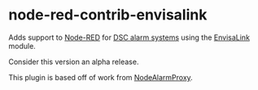 # node-red-contrib-envisalink
Adds support to [Node-RED] for [DSC alarm systems] using the [EnvisaLink] module.

Consider this version an alpha release.

This plugin is based off of work from [NodeAlarmProxy].

[Node-RED]:           http://nodered.org/
[DSC alarm systems]:                http://www.dsc.com/
[EnvisaLink]:         http://www.eyezon.com/
[NodeAlarmProxy]:     https://github.com/entrocode/NodeAlarmProxy

